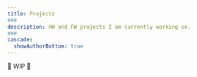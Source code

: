 ```yaml
---
title: Projects
###
description: HW and FW projects I am currently working on.
###
cascade:
  showAuthorBottom: true
---
```


🚧 WIP 🚧